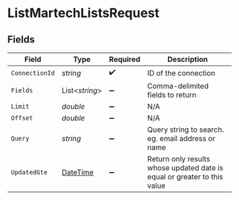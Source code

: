 # ListMartechListsRequest


## Fields

| Field                                                                                 | Type                                                                                  | Required                                                                              | Description                                                                           |
| ------------------------------------------------------------------------------------- | ------------------------------------------------------------------------------------- | ------------------------------------------------------------------------------------- | ------------------------------------------------------------------------------------- |
| `ConnectionId`                                                                        | *string*                                                                              | :heavy_check_mark:                                                                    | ID of the connection                                                                  |
| `Fields`                                                                              | List<*string*>                                                                        | :heavy_minus_sign:                                                                    | Comma-delimited fields to return                                                      |
| `Limit`                                                                               | *double*                                                                              | :heavy_minus_sign:                                                                    | N/A                                                                                   |
| `Offset`                                                                              | *double*                                                                              | :heavy_minus_sign:                                                                    | N/A                                                                                   |
| `Query`                                                                               | *string*                                                                              | :heavy_minus_sign:                                                                    | Query string to search. eg. email address or name                                     |
| `UpdatedGte`                                                                          | [DateTime](https://learn.microsoft.com/en-us/dotnet/api/system.datetime?view=net-5.0) | :heavy_minus_sign:                                                                    | Return only results whose updated date is equal or greater to this value              |